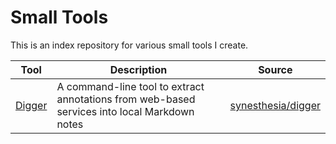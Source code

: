 # Small Tools

This is an index repository for various small tools I create.



|Tool|Description|Source|
|----|-----|-----|
|[Digger](https://github.com/synesthesia/digger)|A command-line tool to extract annotations from web-based services into local Markdown notes|[synesthesia/digger](https://github.com/synesthesia/digger)|


